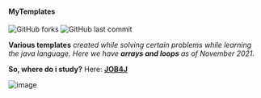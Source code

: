 #### MyTemplates
![GitHub forks](https://img.shields.io/github/forks/Futsey/myTemplates?style=plastic)
![GitHub last commit](https://img.shields.io/github/last-commit/Futsey/myTemplates?style=for-the-badge)



**Various templates** *created while solving certain problems while learning the java language.
Here we have **arrays and loops** as of November 2021.*



**So, where do i study?** 
Here: [**JOB4J**](https://job4j.ru/)



![image](https://user-images.githubusercontent.com/89212538/141309265-a58e2cc0-1ca9-4c17-93c8-b427dabdbf18.png)

